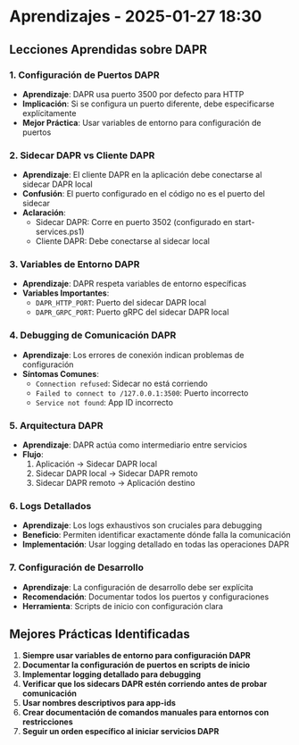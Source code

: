 # Aprendizajes - 2025-01-27 18:30

## Lecciones Aprendidas sobre DAPR

### 1. Configuración de Puertos DAPR
- **Aprendizaje**: DAPR usa puerto 3500 por defecto para HTTP
- **Implicación**: Si se configura un puerto diferente, debe especificarse explícitamente
- **Mejor Práctica**: Usar variables de entorno para configuración de puertos

### 2. Sidecar DAPR vs Cliente DAPR
- **Aprendizaje**: El cliente DAPR en la aplicación debe conectarse al sidecar DAPR local
- **Confusión**: El puerto configurado en el código no es el puerto del sidecar
- **Aclaración**: 
  - Sidecar DAPR: Corre en puerto 3502 (configurado en start-services.ps1)
  - Cliente DAPR: Debe conectarse al sidecar local

### 3. Variables de Entorno DAPR
- **Aprendizaje**: DAPR respeta variables de entorno específicas
- **Variables Importantes**:
  - `DAPR_HTTP_PORT`: Puerto del sidecar DAPR local
  - `DAPR_GRPC_PORT`: Puerto gRPC del sidecar DAPR local

### 4. Debugging de Comunicación DAPR
- **Aprendizaje**: Los errores de conexión indican problemas de configuración
- **Síntomas Comunes**:
  - `Connection refused`: Sidecar no está corriendo
  - `Failed to connect to /127.0.0.1:3500`: Puerto incorrecto
  - `Service not found`: App ID incorrecto

### 5. Arquitectura DAPR
- **Aprendizaje**: DAPR actúa como intermediario entre servicios
- **Flujo**:
  1. Aplicación → Sidecar DAPR local
  2. Sidecar DAPR local → Sidecar DAPR remoto
  3. Sidecar DAPR remoto → Aplicación destino

### 6. Logs Detallados
- **Aprendizaje**: Los logs exhaustivos son cruciales para debugging
- **Beneficio**: Permiten identificar exactamente dónde falla la comunicación
- **Implementación**: Usar logging detallado en todas las operaciones DAPR

### 7. Configuración de Desarrollo
- **Aprendizaje**: La configuración de desarrollo debe ser explícita
- **Recomendación**: Documentar todos los puertos y configuraciones
- **Herramienta**: Scripts de inicio con configuración clara

## Mejores Prácticas Identificadas
1. **Siempre usar variables de entorno para configuración DAPR**
2. **Documentar la configuración de puertos en scripts de inicio**
3. **Implementar logging detallado para debugging**
4. **Verificar que los sidecars DAPR estén corriendo antes de probar comunicación**
5. **Usar nombres descriptivos para app-ids**
6. **Crear documentación de comandos manuales para entornos con restricciones**
7. **Seguir un orden específico al iniciar servicios DAPR** 